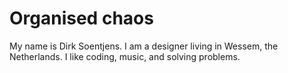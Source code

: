 # Organised chaos
My name is Dirk Soentjens. I am a designer living in Wessem, the Netherlands. I like coding, music, and solving problems.
